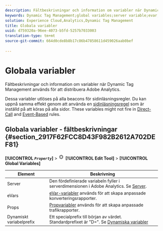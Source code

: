 ```yaml
---
description: Fältbeskrivningar och information om variabler när Dynamic Tag Management används för att distribuera Adobe Analytics.
keywords: Dynamic Tag Management;global variables;server variable;evar;props;dynamic variable prefix;dynamic variable
solution: Experience Cloud,Analytics,Dynamic Tag Management
title: Globala variabler
uuid: d759320a-96ee-4073-b5fd-5257b7033003
translation-type: tm+mt
source-git-commit: 664d0cde8b8b17c86b47858611d459026aab0bef

---
```



# Globala variabler

Fältbeskrivningar och information om variabler när Dynamic Tag Management används för att distribuera Adobe Analytics.

Dessa variabler utlöses på alla beacons för sidinläsningsregler. Du kan uppnå samma effekt genom att använda en [sidinläsningsregel](/help/implement/other/dtm/c-rules/t-rules-page-conditions.md) som är inställd på att köras på alla sidor. These variables might not fire in [Direct-Call](/help/implement/other/dtm/c-rules/t-rules-direct-conditions.md) and [Event-Based](/help/implement/other/dtm/c-rules/t-rules-event-conditions.md) rules.

## Globala variabler - fältbeskrivningar {#section_2917F62FCC8D43F982B2612A702DEF81}

**[!UICONTROL  *`Property`*]** > ![](assets/settings_gear.png) **[!UICONTROL Edit Tool]** > **[!UICONTROL Global Variables]**

| Element | Beskrivning |
|--- |--- |
| Server | Den fördefinierade variabeln fyller i serverdimensionen i Adobe Analytics. Se [Server](../../../vars/page-vars/server.md). |
| eVars | [eVar-variabler](../../../vars/page-vars/evar.md) används för att skapa anpassade konverteringsrapporter. |
| Props | [Propvariabler](../../../vars/page-vars/prop.md) används för att skapa anpassade trafikrapporter. |
| Dynamiskt variabelprefix | Ett specialprefix till början av värdet. Standardprefixet är &quot;D=&quot;. Se [Dynamiska variabler](../../../vars/page-vars/dynamic-variables.md) |
